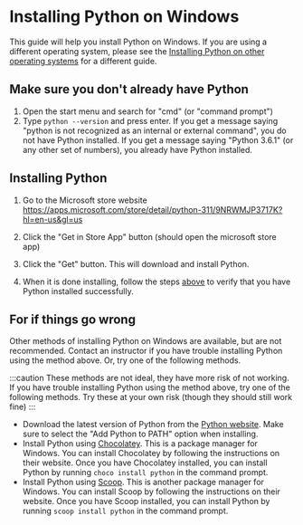 # Installing Python on Windows

This guide will help you install Python on Windows. If you are using a different operating system, please see the [Installing Python on other operating systems](/guides/installing-python) for a different guide.

## Make sure you don't already have Python

1. Open the start menu and search for "cmd" (or "command prompt")
2. Type `python --version` and press enter. If you get a message saying "python is not recognized as an internal or external command", you do not have Python installed. If you get a message saying "Python 3.6.1" (or any other set of numbers), you already have Python installed.

## Installing Python

1. Go to the Microsoft store website
https://apps.microsoft.com/store/detail/python-311/9NRWMJP3717K?hl=en-us&gl=us

2. Click the "Get in Store App" button (should open the microsoft store app)

3. Click the "Get" button. This will download and install Python.

4. When it is done installing, follow the steps [above](#make-sure-you-dont-already-have-python) to verify that you have Python installed successfully.

## For if things go wrong

Other methods of installing Python on Windows are available, but are not recommended. Contact an instructor if you have trouble installing Python using the method above. Or, try one of the following methods.

:::caution
These methods are not ideal, they have more risk of not working. If you have trouble installing Python using the method above, try one of the following methods. Try these at your own risk (though they should still work fine)
:::

- Download the latest version of Python from the [Python website](https://www.python.org/downloads/windows/). Make sure to select the "Add Python to PATH" option when installing.
- Install Python using [Chocolatey](https://chocolatey.org/). This is a package manager for Windows. You can install Chocolatey by following the instructions on their website. Once you have Chocolatey installed, you can install Python by running `choco install python` in the command prompt.
- Install Python using [Scoop](https://scoop.sh/). This is another package manager for Windows. You can install Scoop by following the instructions on their website. Once you have Scoop installed, you can install Python by running `scoop install python` in the command prompt.